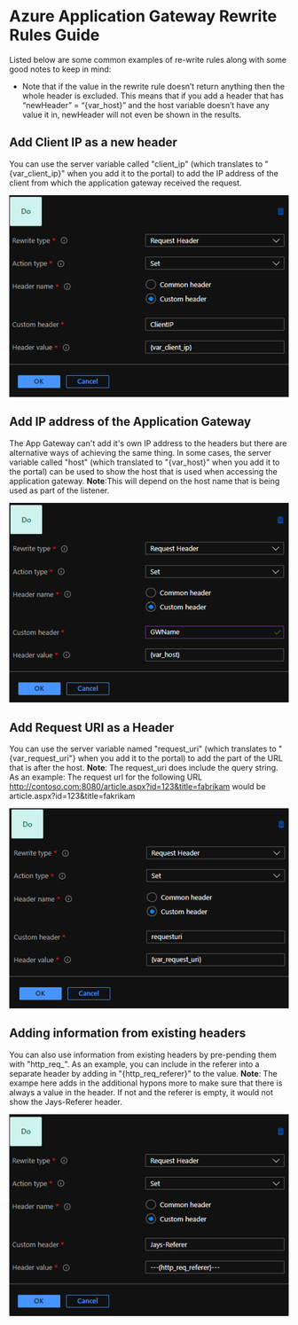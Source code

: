 # Azure Application Gateway Rewrite Rules Guide

Listed below are some common examples of re-write rules along with some good notes to keep in mind:

* Note that if the value in the rewrite rule doesn’t return anything then the whole header is excluded. This means that if you add a header that has “newHeader” = “{var_host}” and the host variable doesn’t have any value it in, newHeader will not even be shown in the results.


## Add Client IP as a new header
You can use the server variable called "client_ip" (which translates to "{var_client_ip}" when you add it to the portal) to add the IP address of the client from which the application gateway received the request.

![Add Client IP](https://github.com/JayWitt/AzureOperationGuide/raw/master/AppGateway/clientip.png)

## Add IP address of the Application Gateway
The App Gateway can't add it's own IP address to the headers but there are alternative ways of achieving the same thing. In some cases, the server variable called "host" (which translated to "{var_host}" when you add it to the portal) can be used to show the host that is used when accessing the application gateway.
**Note**:This will depend on the host name that is being used as part of the listener.

![Add Client IP](https://github.com/JayWitt/AzureOperationGuide/raw/master/AppGateway/gatewayname.png)

## Add Request URI as a Header
You can use the server variable named "request_uri" (which translates to "{var_request_uri"} when you add it to the portal) to add the part of the URL that is after the host. 
**Note**: The request_uri does include the query string. As an example: The request url for the following URL  http://contoso.com:8080/article.aspx?id=123&title=fabrikam would be article.aspx?id=123&title=fakrikam

![Add Client IP](https://github.com/JayWitt/AzureOperationGuide/raw/master/AppGateway/requesturi.png)

## Adding information from existing headers
You can also use information from existing headers by pre-pending them with "http_req_". As an example, you can include in the referer into a separate header by adding in "{http_req_referer}" to the value.
**Note**: The exampe here adds in the additional hypons more to make sure that there is always a value in the header. If not and the referer is empty, it would not show the Jays-Referer header.

![Add Client IP](https://github.com/JayWitt/AzureOperationGuide/raw/master/AppGateway/referer.png)